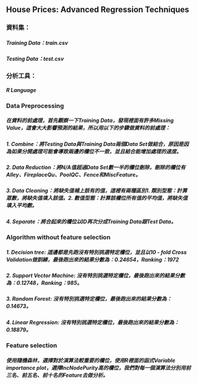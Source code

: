 ## House Prices: Advanced Regression Techniques

### 資料集：
##### Training Data：train.csv
##### Testing Data：test.csv
### 分析工具：
##### R Language

### Data Preprocessing
##### 在資料的前處理，首先觀察一下Training Data，發現裡面有許多Missing Value，這會大大影響預測的結果，所以用以下的步驟做資料的前處理：
##### 1.	Combine：將Testing Data與Training Data兩個Data Set做結合，原因是因為如果分開處理可能會導致兩邊的欄位不一致，並且結合能增加處理的速度。
##### 2.	Data Reduction：將N/A值超過Data Set數一半的欄位刪除，刪除的欄位有Alley、FireplaceQu、PoolQC、Fence和MiscFeature。
##### 3.	Data Cleaning：將缺失值補上該有的值，這裡有兩種區別1. 類別型態：計算眾數，將缺失值填入該值。2. 數值型態：計算該欄位所有值的平均值，將缺失值填入平均數。
##### 4.	Separate：將合起來的欄位以ID再次分成Training Data跟Test Data。


### Algorithm without feature selection
##### 1.	Decision tree: 這邊都是先跑沒有特別挑選特定欄位，並且以10 - fold Cross Validation做訓練，最後跑出來的結果分數為：0.24654，Ranking：1972
##### 2.	Support Vector Machine: 沒有特別挑選特定欄位，最後跑出來的結果分數為：0.12748，Ranking：985。
##### 3.	Random Forest: 沒有特別挑選特定欄位，最後跑出來的結果分數為：0.14673。
##### 4.	Linear Regression: 沒有特別挑選特定欄位，最後跑出來的結果分數為：0.18879。

### Feature selection
##### 使用隨機森林，選擇對於演算法較重要的欄位，使用R裡面的函式Variable importance plot，選擇IncNodePurity高的欄位，我們對每一個演算法分別用前三名、前五名、前十名的Feature去做分析。

